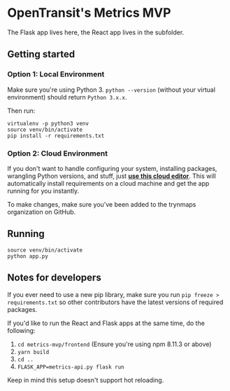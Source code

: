 # OpenTransit's Metrics MVP

The Flask app lives here, the React app lives in the subfolder.

## Getting started

### Option 1: Local Environment

Make sure you're using Python 3. `python --version` (without your virtual environment) should return `Python 3.x.x`.

Then run:

```
virtualenv -p python3 venv
source venv/bin/activate
pip install -r requirements.txt
```

### Option 2: Cloud Environment

If you don't want to handle configuring your system, installing packages,
wrangling Python versions, and stuff, just **[use this cloud editor](http://gitpod.io#https://github.com/trynmaps/metrics-mvp)**.
This will automatically install requirements on a cloud machine
and get the app running for you instantly.

To make changes, make sure you've been added to the trynmaps organization
on GitHub.


## Running

```
source venv/bin/activate
python app.py
```

## Notes for developers

If you ever need to use a new pip library, make sure you run `pip freeze > requirements.txt` so other contributors have the latest versions of required packages.

If you'd like to run the React and Flask apps at the same time, do the following:
1. `cd metrics-mvp/frontend` (Ensure you're using npm 8.11.3 or above)
2. `yarn build`
3. `cd ..`
4. `FLASK_APP=metrics-api.py flask run`

Keep in mind this setup doesn't support hot reloading.
